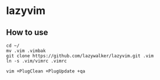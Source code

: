# lazyvim

## How to use

```
cd ~/
mv .vim .vimbak
git clone https://github.com/lazywalker/lazyvim.git .vim
ln -s .vim/vimrc .vimrc

vim +PlugClean +PlugUpdate +qa
```

